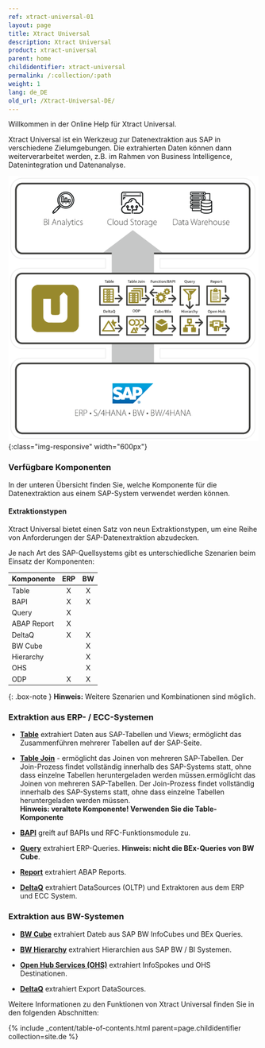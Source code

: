 ```yaml
---
ref: xtract-universal-01
layout: page
title: Xtract Universal
description: Xtract Universal
product: xtract-universal
parent: home
childidentifier: xtract-universal
permalink: /:collection/:path
weight: 1
lang: de_DE
old_url: /Xtract-Universal-DE/
---
```


Willkommen in der Online Help für Xtract Universal. 

Xtract Universal ist ein Werkzeug zur Datenextraktion aus SAP in verschiedene Zielumgebungen. Die extrahierten Daten können dann weiterverarbeitet werden, z.B. 
im Rahmen von Business Intelligence, Datenintegration und Datenanalyse. 


![XU-architecture](/img/content/xu/theobald-software-graphic.png){:class="img-responsive" width="600px"} 


### Verfügbare Komponenten

In der unteren Übersicht finden Sie, welche Komponente für die Datenextraktion aus einem SAP-System verwendet werden können. 

#### Extraktionstypen
Xtract Universal bietet einen Satz von neun Extraktionstypen, um eine Reihe von Anforderungen der SAP-Datenextraktion abzudecken.

Je nach Art des SAP-Quellsystems gibt es unterschiedliche Szenarien beim Einsatz der Komponenten:


| Komponente   | ERP | BW |
|-------------|:---:|:--:|
| Table       | X   | X  |
| BAPI        | X   | X  |
| Query       | X   |    |
| ABAP Report | X   |    |
| DeltaQ      | X   | X  |
| BW Cube     |     | X  |
| Hierarchy   |     | X  |
| OHS         |     | X  |
| ODP         | X   | X |

{: .box-note }
**Hinweis:** Weitere Szenarien und Kombinationen sind möglich.

### Extraktion aus ERP- / ECC-Systemen


- [**Table**](./table)  extrahiert Daten aus SAP-Tabellen und Views; ermöglicht das Zusammenführen mehrerer Tabellen auf der SAP-Seite.

- [**Table Join**](./table-join) -  ermöglicht das Joinen von mehreren SAP-Tabellen. Der Join-Prozess findet vollständig innerhalb des SAP-Systems statt, ohne dass einzelne Tabellen heruntergeladen werden müssen.ermöglicht das Joinen von mehreren SAP-Tabellen. Der Join-Prozess findet vollständig innerhalb des SAP-Systems statt, ohne dass einzelne Tabellen heruntergeladen werden müssen.<br>
**Hinweis: veraltete Komponente! Verwenden Sie die Table-Komponente**

- [**BAPI**](./bapis-and-function-modules) greift auf BAPIs und RFC-Funktionsmodule zu.

- [**Query**](./sap-queries) extrahiert ERP-Queries. **Hinweis: nicht die BEx-Queries von BW Cube**.

- [**Report**](./abap-reports) extrahiert ABAP Reports.

- [**DeltaQ**](./datasource-deltaq) extrahiert DataSources (OLTP) und Extraktoren aus dem ERP und ECC System.


### Extraktion aus BW-Systemen
- [**BW Cube**](./bw-infocubes-and-bex-queries) extrahiert Dateb aus SAP BW InfoCubes und BEx Queries.

- [**BW Hierarchy**](../bw-hierarchies) extrahiert Hierarchien aus SAP BW / BI Systemen.

- [**Open Hub Services (OHS)**](../bw-open-hub-services) extrahiert InfoSpokes und OHS Destinationen. <!--Frage: kann man destinations extrahieren?-->

- [**DeltaQ**](../datasource-deltaq) extrahiert Export DataSources.

Weitere Informationen zu den Funktionen von Xtract Universal finden Sie in den folgenden Abschnitten:

{% include _content/table-of-contents.html parent=page.childidentifier collection=site.de %}
